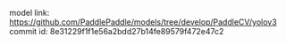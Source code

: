 model link: https://github.com/PaddlePaddle/models/tree/develop/PaddleCV/yolov3
commit id: 8e31229f1f1e56a2bdd27b14fe89579f472e47c2
